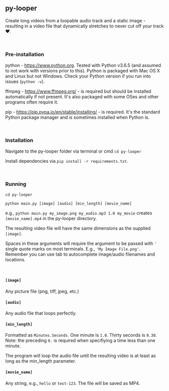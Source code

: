 ## py-looper

Create long videos from a loopable audio track and a static image - resulting in a video file that dynamically stretches to never cut off your track :heart:.

<br>

### Pre-installation

python - https://www.python.org. Tested with Python v3.6.5 (and assumed to not work with versions prior to this). Python is packaged with Mac OS X and Linux but not Windows. Check your Python version if you run into issues (`python -v`).

ffmpeg - https://www.ffmpeg.org/ - is required but should be installed automatically if not present. It's also packaged with some OSes and other programs often require it.

pip - https://pip.pypa.io/en/stable/installing/ - is required. It's the standard Python package manager and is sometimes installed when Python is.

<br>

### Installation

Navigate to the py-looper folder via terminal or cmd `cd py-looper`

Install dependencies via `pip install -r requirements.txt`.

<br>

### Running

`cd py-looper`

`python main.py [image] [audio] [min_length] [movie_name]`

e.g., `python main.py my_image.png my_audio.mp3 1.0 my_movie` creates `[movie_name].mp4` in the py-looper directory.

The resulting video file will have the same dimensions as the supplied `[image]`.

Spaces in these arguments will require the argument to be passed with `'` single quote marks on most terminals. E.g., `'My Image File.png'`. Remember you can use tab to autocomplete image/audio filenames and locations.

<br>

#### `[image]`

Any picture file (png, tiff, jpeg, etc.)

#### `[audio]`

Any audio file that loops perfectly.

#### `[min_length]`

Formatted as `Minutes.Seconds`. One minute is `1.0`. Thirty seconds is `0.30`. Note: the preceding `0.` is required when specifiying a time less than one minute.

The program will loop the audio file until the resulting video is at least as long as the min_length parameter.

#### `[movie_name]`

Any string, e.g., `hello` or `test-123`. The file will be saved as MP4.
